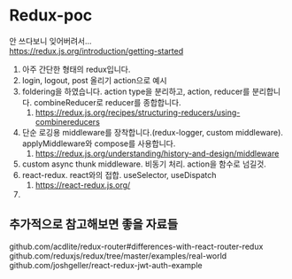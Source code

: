# Redux-poc

안 쓰다보니 잊어버려서...  
https://redux.js.org/introduction/getting-started

1. 아주 간단한 형태의 redux입니다.
2. login, logout, post 올리기 action으로 예시
3. foldering을 하였습니다. action type을 분리하고, action, reducer를 분리합니다. combineReducer로 reducer를 종합합니다.
   1. https://redux.js.org/recipes/structuring-reducers/using-combinereducers
4. 단순 로깅용 middleware를 장착합니다.(redux-logger, custom middleware). applyMiddleware와 compose를 사용합니다.
   1. https://redux.js.org/understanding/history-and-design/middleware
5. custom async thunk middleware. 비동기 처리. action을 함수로 넘길것.
6. react-redux. react와의 접합. useSelector, useDispatch
   1. https://react-redux.js.org/
7.

## 추가적으로 참고해보면 좋을 자료들

github.com/acdlite/redux-router#differences-with-react-router-redux
github.com/reduxjs/redux/tree/master/examples/real-world
github.com/joshgeller/react-redux-jwt-auth-example
